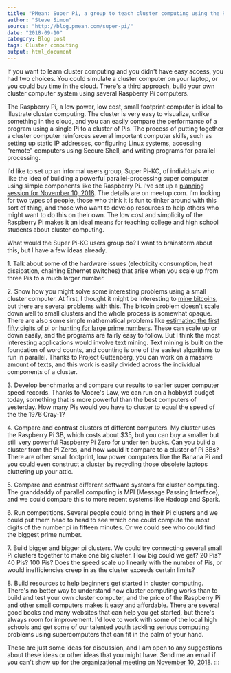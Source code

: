 ```yaml
---
title: "PMean: Super Pi, a group to teach cluster computing using the Raspberry Pi"
author: "Steve Simon"
source: "http://blog.pmean.com/super-pi/"
date: "2018-09-10"
category: Blog post
tags: Cluster computing
output: html_document
---
```


If you want to learn cluster computing and you didn't have easy access,
you had two choices. You could simulate a cluster computer on your
laptop, or you could buy time in the cloud. There's a third approach,
build your own cluster computer system using several Raspberry Pi
computers.

<!---More--->

The Raspberry Pi, a low power, low cost, small footprint computer is
ideal to illustrate cluster computing. The cluster is very easy to
visualize, unlike something in the cloud, and you can easily compare the
performance of a program using a single Pi to a cluster of Pis. The
process of putting together a cluster computer reinforces several
important computer skills, such as setting up static IP addresses,
configuring Linux systems, accessing "remote" computers using Secure
Shell, and writing programs for parallel processing.

I'd like to set up an informal users group, Super Pi-KC, of individuals
who like the idea of building a powerful parallel-processing super
computer using simple components like the Raspberry Pi. I've set up a
[planning session for November 10,
2018](https://www.meetup.com/Kansas-City-R-Users-Group/events/254571498/).
The details are on meetup.com. I'm looking for two types of people,
those who think it is fun to tinker around with this sort of thing, and
those who want to develop resources to help others who might want to do
this on their own. The low cost and simplicity of the Raspberry Pi makes
it an ideal means for teaching college and high school students about
cluster computing.

What would the Super Pi-KC users group do? I want to brainstorm about
this, but I have a few ideas already.

1\. Talk about some of the hardware issues (electricity consumption, heat
dissipation, chaining Ethernet switches) that arise when you scale up
from three Pis to a much larger number.

2\. Show how you might solve some interesting problems using a small
cluster computer. At first, I thought it might be interesting to [mine
bitcoins](https://www.digitaltrends.com/computing/how-to-mine-bitcoin/),
but there are several problems with this. The bitcoin problem doesn't
scale down well to small clusters and the whole process is somewhat
opaque. There are also some simple mathematical problems like
[estimating the first fifty digits of
pi](https://en.wikipedia.org/wiki/Approximations_of_π) or [hunting for
large prime numbers](https://arxiv.org/abs/1709.09963). These can scale
up or down easily, and the programs are fairly easy to follow. But I
think the most interesting applications would involve text mining. Text
mining is built on the foundation of word counts, and counting is one of
the easiest algorithms to run in parallel. Thanks to Project Guttenberg,
you can work on a massive amount of texts, and this work is easily
divided across the individual components of a cluster.

3\. Develop benchmarks and compare our results to earlier super computer
speed records. Thanks to Moore's Law, we can run on a hobbyist budget
today, something that is more powerful than the best computers of
yesterday. How many Pis would you have to cluster to equal the speed of
the the 1976 Cray-1?

4\. Compare and contrast clusters of different computers. My cluster uses
the Raspberry Pi 3B, which costs about \$35, but you can buy a smaller
but still very powerful Raspberry Pi Zero for under ten bucks. Can you
build a cluster from the Pi Zeros, and how would it compare to a cluster
of Pi 3Bs? There are other small footprint, low power computers like the
Banana Pi and you could even construct a cluster by recycling those
obsolete laptops cluttering up your attic.

5\. Compare and contrast different software systems for cluster
computing. The granddaddy of parallel computing is MPI (Message Passing
Interface), and we could compare this to more recent systems like Hadoop
and Spark.

6\. Run competitions. Several people could bring in their Pi clusters and
we could put them head to head to see which one could compute the most
digits of the number pi in fifteen minutes. Or we could see who could
find the biggest prime number.

7\. Build bigger and bigger pi clusters. We could try connecting several
small Pi clusters together to make one big cluster. How big could we
get? 20 Pis? 40 Pis? 100 Pis? Does the speed scale up linearly with the
number of Pis, or would inefficiencies creep in as the cluster exceeds
certain limits?

8\. Build resources to help beginners get started in cluster computing.
There's no better way to understand how cluster computing works than to
build and test your own cluster computer, and the price of the Raspberry
Pi and other small computers makes it easy and affordable. There are
several good books and many websites that can help you get started, but
there's always room for improvement. I'd love to work with some of the
local high schools and get some of our talented youth tackling serious
computing problems using supercomputers that can fit in the palm of your
hand.

These are just some ideas for discussion, and I am open to any
suggestions about these ideas or other ideas that you might have. Send
me an email if you can't show up for the [organizational meeting on
November 10,
2018](https://www.meetup.com/Kansas-City-R-Users-Group/events/254571498/).
:::

